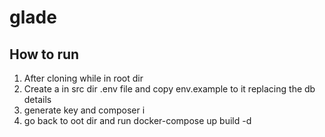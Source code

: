 # glade


## How to run 
1. After cloning while in root dir
2. Create a in src dir .env file and copy env.example to it replacing the db details
3. generate key and composer i
4. go back to oot dir and run docker-compose up build -d